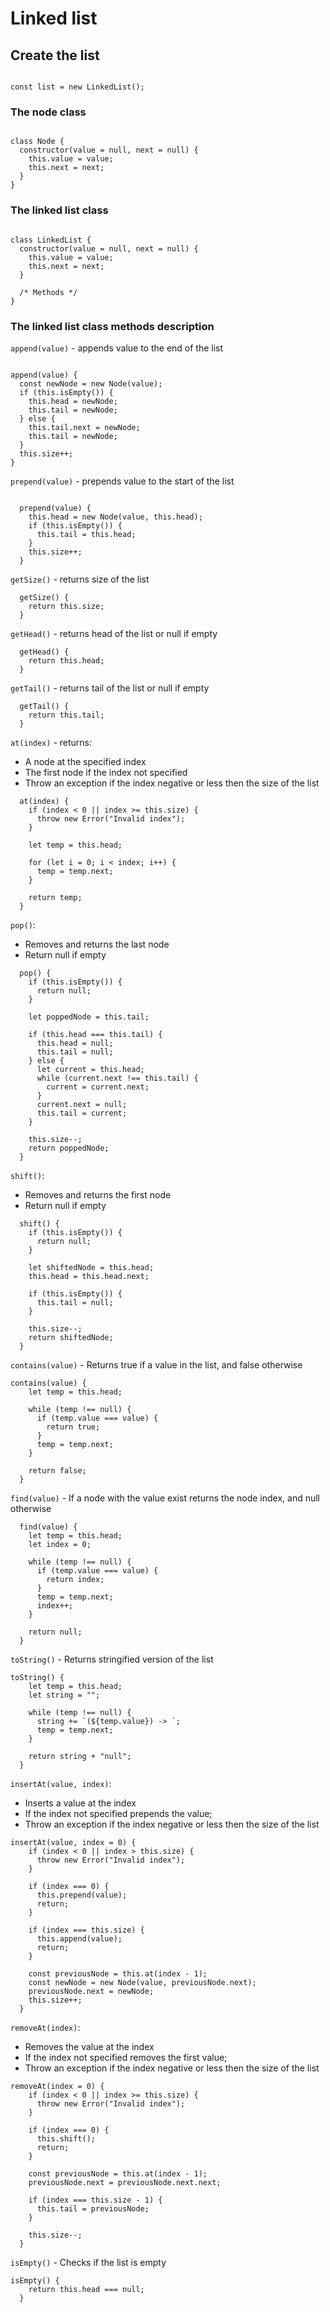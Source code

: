 # Linked list

## Create the list

```JS

const list = new LinkedList();

```

### The node class

```JS

class Node {
  constructor(value = null, next = null) {
    this.value = value;
    this.next = next;
  }
}

```

### The linked list class

```JS

class LinkedList {
  constructor(value = null, next = null) {
    this.value = value;
    this.next = next;
  }

  /* Methods */
}

```

### The linked list class methods description

`append(value)` - appends value to the end of the list

```JS

append(value) {
  const newNode = new Node(value);
  if (this.isEmpty()) {
    this.head = newNode;
    this.tail = newNode;
  } else {
    this.tail.next = newNode;
    this.tail = newNode;
  }
  this.size++;
}

```

`prepend(value)` - prepends value to the start of the list

```JS

  prepend(value) {
    this.head = new Node(value, this.head);
    if (this.isEmpty()) {
      this.tail = this.head;
    }
    this.size++;
  }

```

`getSize()` - returns size of the list

```JS
  getSize() {
    return this.size;
  }
```

`getHead()` - returns head of the list or null if empty

```JS
  getHead() {
    return this.head;
  }
```

`getTail()` - returns tail of the list or null if empty

```JS
  getTail() {
    return this.tail;
  }
```

`at(index)` - returns:

- A node at the specified index
- The first node if the index not specified
- Throw an exception if the index negative or less then the size of the list

```JS
  at(index) {
    if (index < 0 || index >= this.size) {
      throw new Error("Invalid index");
    }

    let temp = this.head;

    for (let i = 0; i < index; i++) {
      temp = temp.next;
    }

    return temp;
  }
```

`pop()`:

- Removes and returns the last node
- Return null if empty

```JS
  pop() {
    if (this.isEmpty()) {
      return null;
    }

    let poppedNode = this.tail;

    if (this.head === this.tail) {
      this.head = null;
      this.tail = null;
    } else {
      let current = this.head;
      while (current.next !== this.tail) {
        current = current.next;
      }
      current.next = null;
      this.tail = current;
    }

    this.size--;
    return poppedNode;
  }
```

`shift()`:

- Removes and returns the first node
- Return null if empty

```JS
  shift() {
    if (this.isEmpty()) {
      return null;
    }

    let shiftedNode = this.head;
    this.head = this.head.next;

    if (this.isEmpty()) {
      this.tail = null;
    }

    this.size--;
    return shiftedNode;
  }
```

`contains(value)` - Returns true if a value in the list, and false otherwise

```JS
contains(value) {
    let temp = this.head;

    while (temp !== null) {
      if (temp.value === value) {
        return true;
      }
      temp = temp.next;
    }

    return false;
  }
```

`find(value)` - If a node with the value exist returns the node index, and null otherwise

```JS
  find(value) {
    let temp = this.head;
    let index = 0;

    while (temp !== null) {
      if (temp.value === value) {
        return index;
      }
      temp = temp.next;
      index++;
    }

    return null;
  }
```

`toString()` - Returns stringified version of the list

```JS
toString() {
    let temp = this.head;
    let string = "";

    while (temp !== null) {
      string += `(${temp.value}) -> `;
      temp = temp.next;
    }

    return string + "null";
  }
```

`insertAt(value, index)`:

- Inserts a value at the index
- If the index not specified prepends the value;
- Throw an exception if the index negative or less then the size of the list

```JS
insertAt(value, index = 0) {
    if (index < 0 || index > this.size) {
      throw new Error("Invalid index");
    }

    if (index === 0) {
      this.prepend(value);
      return;
    }

    if (index === this.size) {
      this.append(value);
      return;
    }

    const previousNode = this.at(index - 1);
    const newNode = new Node(value, previousNode.next);
    previousNode.next = newNode;
    this.size++;
  }
```

`removeAt(index)`:

- Removes the value at the index
- If the index not specified removes the first value;
- Throw an exception if the index negative or less then the size of the list

```JS
removeAt(index = 0) {
    if (index < 0 || index >= this.size) {
      throw new Error("Invalid index");
    }

    if (index === 0) {
      this.shift();
      return;
    }

    const previousNode = this.at(index - 1);
    previousNode.next = previousNode.next.next;

    if (index === this.size - 1) {
      this.tail = previousNode;
    }

    this.size--;
  }
```

`isEmpty()` - Checks if the list is empty

```JS
isEmpty() {
    return this.head === null;
  }
```